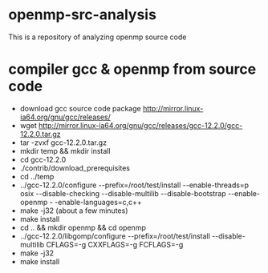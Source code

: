 # openmp-src-analysis
This is a repository of analyzing openmp source code

# compiler gcc & openmp from source code

- download gcc source code package http://mirror.linux-ia64.org/gnu/gcc/releases/
- wget http://mirror.linux-ia64.org/gnu/gcc/releases/gcc-12.2.0/gcc-12.2.0.tar.gz
- tar -zvxf gcc-12.2.0.tar.gz
- mkdir temp && mkdir install
- cd gcc-12.2.0
- ./contrib/download_prerequisites
- cd ../temp
- ../gcc-12.2.0/configure --prefix=/root/test/install --enable-threads=p
osix --disable-checking --disable-multilib --disable-bootstrap --enable-openmp -
-enable-languages=c,c++
- make -j32 (about a few minutes)
- make install
- cd .. && mkdir openmp && cd openmp
- ../gcc-12.2.0/libgomp/configure --prefix=/root/test/install --disable-multilib CFLAGS=-g CXXFLAGS=-g FCFLAGS=-g
- make -j32
- make install